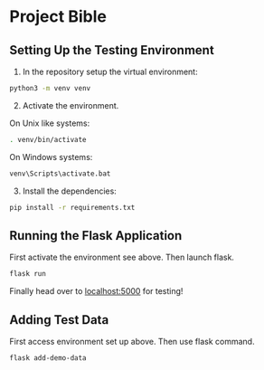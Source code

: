 # Project Bible

## Setting Up the Testing Environment

1. In the repository setup the virtual environment:
```bash
python3 -m venv venv
```

2. Activate the environment.

On Unix like systems:

```bash
. venv/bin/activate
```

On Windows systems:

```cmd
venv\Scripts\activate.bat
```

3. Install the dependencies:

```bash
pip install -r requirements.txt
```

## Running the Flask Application

First activate the environment see above.
Then launch flask.

```bash
flask run
```

Finally head over to [localhost:5000](http://127.0.0.1:5000) for testing!

## Adding Test Data

First access environment set up above. 
Then use flask command.

```bash
flask add-demo-data
```
